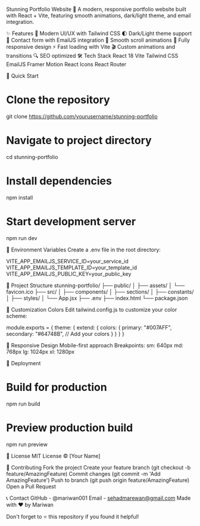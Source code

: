 Stunning Portfolio Website 🚀
A modern, responsive portfolio website built with React + Vite, featuring smooth animations, dark/light theme, and email integration.

✨ Features
🎨 Modern UI/UX with Tailwind CSS
🌓 Dark/Light theme support
📧 Contact form with EmailJS integration
🚀 Smooth scroll animations
📱 Fully responsive design
⚡ Fast loading with Vite
🎬 Custom animations and transitions
🔍 SEO optimized
🛠️ Tech Stack
React 18
Vite
Tailwind CSS
EmailJS
Framer Motion
React Icons
React Router

 🚀 Quick Start
 # Clone the repository
git clone https://github.com/yourusername/stunning-portfolio

# Navigate to project directory
cd stunning-portfolio

# Install dependencies
npm install

# Start development server
npm run dev

🔧 Environment Variables
Create a .env file in the root directory:

VITE_APP_EMAILJS_SERVICE_ID=your_service_id
VITE_APP_EMAILJS_TEMPLATE_ID=your_template_id
VITE_APP_EMAILJS_PUBLIC_KEY=your_public_key

📂 Project Structure
stunning-portfolio/
├── public/
│   ├── assets/
│   └── favicon.ico
├── src/
│   ├── components/
│   ├── sections/
│   ├── constants/
│   ├── styles/
│   └── App.jsx
├── .env
├── index.html
└── package.json

🎨 Customization
Colors
Edit tailwind.config.js to customize your color scheme:

module.exports = {
  theme: {
    extend: {
      colors: {
        primary: "#007AFF",
        secondary: "#64748B",
        // Add your colors
      }
    }
  }
}

📱 Responsive Design
Mobile-first approach
Breakpoints:
sm: 640px
md: 768px
lg: 1024px
xl: 1280px

🚀 Deployment
# Build for production
npm run build

# Preview production build
npm run preview

📝 License
MIT License © [Your Name]

🤝 Contributing
Fork the project
Create your feature branch (git checkout -b feature/AmazingFeature)
Commit changes (git commit -m 'Add AmazingFeature')
Push to branch (git push origin feature/AmazingFeature)
Open a Pull Request

📞 Contact
GitHub - @mariwan001
Email - sehadmarewan@gmail.com
Made with ❤️ by Mariwan

Don't forget to ⭐ this repository if you found it helpful!
